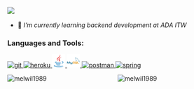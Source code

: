![](https://user-images.githubusercontent.com/79877606/132607395-c16890a3-d5e3-4b17-81b3-e4533943f2e7.gif)

- 🌱 *I’m currently learning backend development at ADA ITW*


<h3 align="left">Languages and Tools:</h3>
<p align="left"> <a href="https://git-scm.com/" target="_blank"> <img src="https://www.vectorlogo.zone/logos/git-scm/git-scm-icon.svg" alt="git" width="30" height="30"/> </a> <a href="https://heroku.com" target="_blank"> <img src="https://www.vectorlogo.zone/logos/heroku/heroku-icon.svg" alt="heroku" width="30" height="30"/> </a> <a href="https://www.java.com" target="_blank"> <img src="https://raw.githubusercontent.com/devicons/devicon/master/icons/java/java-original.svg" alt="java" width="30" height="30"/> </a> <a href="https://www.mysql.com/" target="_blank"> <img src="https://raw.githubusercontent.com/devicons/devicon/master/icons/mysql/mysql-original-wordmark.svg" alt="mysql" width="30" height="30"/> </a> <a href="https://postman.com" target="_blank"> <img src="https://www.vectorlogo.zone/logos/getpostman/getpostman-icon.svg" alt="postman" width="30" height="30"/> </a> <a href="https://spring.io/" target="_blank"> <img src="https://www.vectorlogo.zone/logos/springio/springio-icon.svg" alt="spring" width="30" height="30"/> </a> </p>

<p><img align="left" src="https://github-readme-stats.vercel.app/api/top-langs?username=melwil1989&show_icons=true&theme=radical&locale=en&layout=compact" alt="melwil1989" width="50%" /><img align="left" src="https://github-readme-stats.vercel.app/api?username=melwil1989&show_icons=true&theme=radical&locale=en" alt="melwil1989" width="50%"/>&nbsp;</p>

